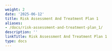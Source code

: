 ```yaml
---
weight: 2
date: '2025-06-12'
title: Risk Assessment And Treatment Plan 1
aliases:
- /docs/risk-assessment-and-treatment-plan_1/
description: ''
linkTitle: Risk Assessment And Treatment Plan 1
type: docs
---
```


